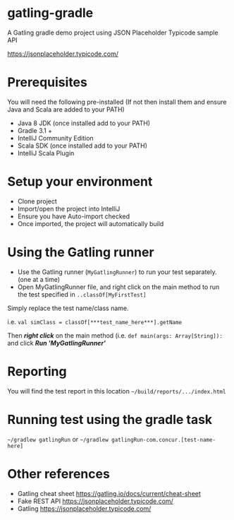 # gatling-gradle
A Gatling gradle demo project using JSON Placeholder Typicode sample API

https://jsonplaceholder.typicode.com/

# Prerequisites
You will need the following pre-installed (If not then install them and ensure Java and Scala are added to your PATH) 
* Java 8 JDK (once installed add to your PATH)
* Gradle 3.1 + 
* IntelliJ Community Edition
* Scala SDK (once installed add to your PATH)
* IntelliJ Scala Plugin

# Setup your environment
* Clone project
* Import/open the project into IntelliJ
* Ensure you have Auto-import checked
* Once imported, the project will automatically build

# Using the Gatling runner
* Use the Gatling runner (```MyGatlingRunner```) to run your test separately. (one at a time)
* Open MyGatlingRunner file, and right click on the main method to run the test specified in ```..classOf[MyFirstTest]```

Simply replace the test name/class name.

i.e. ```val simClass = classOf[***test_name_here***].getName```

Then ***right click*** on the main method (i.e. ```def main(args: Array[String]):``` and click ***Run 'MyGatlingRunner'***

# Reporting
You will find the test report in this location ```~/build/reports/.../index.html ```

# Running test using the gradle task
```~/gradlew gatlingRun```
or
```~/gradlew gatlingRun-com.concur.[test-name-here]```

# Other references
* Gatling cheat sheet https://gatling.io/docs/current/cheat-sheet
* Fake REST API https://jsonplaceholder.typicode.com/
* Gatling https://jsonplaceholder.typicode.com/
